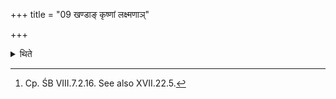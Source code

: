 +++
title = "09 खण्डाङ् कृष्णां लक्ष्मणाञ्"

+++

<details><summary>थिते</summary>

9. (The Adhvaryu) should not place (a brick which is) broken, black[^1] or having (unwanted) mark(s).   

[^1]: Cp. ŚB VIII.7.2.16. See also XVII.22.5.  

</details>
